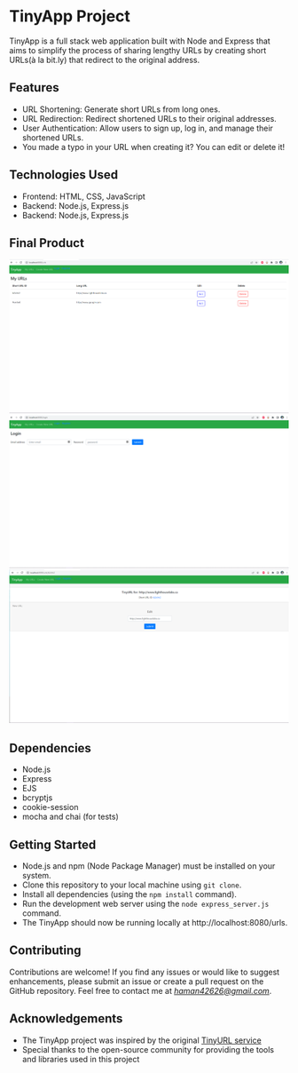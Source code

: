 # TinyApp Project

TinyApp is a full stack web application built with Node and Express that aims to simplify the process of sharing lengthy URLs by creating short URLs(à la bit.ly) that redirect to the original address.

## Features

- URL Shortening: Generate short URLs from long ones.
- URL Redirection: Redirect shortened URLs to their original addresses.
- User Authentication: Allow users to sign up, log in, and manage their shortened URLs.
- You made a typo in your URL when creating it? You can edit or delete it!

## Technologies Used

- Frontend: HTML, CSS, JavaScript
- Backend: Node.js, Express.js
- Backend: Node.js, Express.js

## Final Product

!["Main page"](./docs/Main%20Page.png)
!["Edit"](./docs/Login.png)
!["Login"](./docs/Edit.png)

## Dependencies

- Node.js
- Express
- EJS
- bcryptjs
- cookie-session
- mocha and chai (for tests)

## Getting Started

- Node.js and npm (Node Package Manager) must be installed on your system.
- Clone this repository to your local machine using `git clone`.
- Install all dependencies (using the `npm install` command).
- Run the development web server using the `node express_server.js` command.
- The TinyApp should now be running locally at http://localhost:8080/urls.

## Contributing

Contributions are welcome! If you find any issues or would like to suggest enhancements, please submit an issue or create a pull request on the GitHub repository. Feel free to contact me at *haman42626@gmail.com*.

## Acknowledgements

- The TinyApp project was inspired by the original [TinyURL service](https://tinyurl.com/app)
- Special thanks to the open-source community for providing the tools and libraries used in this project